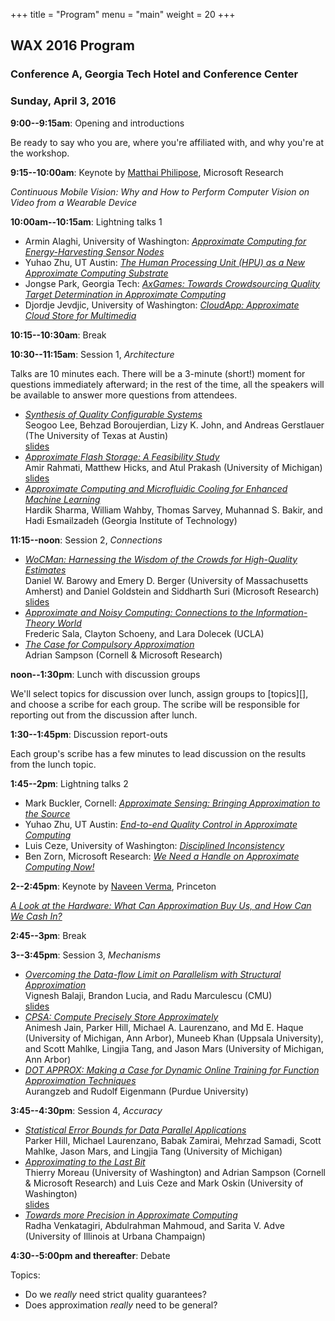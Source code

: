 +++
title = "Program"
menu = "main"
weight = 20
+++
## WAX 2016 Program

### Conference A, Georgia Tech Hotel and Conference Center

### Sunday, April 3, 2016

**9:00--9:15am**: Opening and introductions

Be ready to say who you are, where you're affiliated with, and why you're at the workshop.

**9:15--10:00am**: Keynote by [Matthai Philipose][matthai], Microsoft Research

*Continuous Mobile Vision: Why and How to Perform Computer Vision on Video from a Wearable Device*

[matthai]: http://research.microsoft.com/en-us/people/matthaip/

**10:00am--10:15am**: Lightning talks 1

* Armin Alaghi, University of Washington: [*Approximate Computing for Energy-Harvesting Sensor Nodes*](../lightning/alaghi.pdf)
* Yuhao Zhu, UT Austin: [*The Human Processing Unit (HPU) as a New Approximate Computing Substrate*](../lightning/zhu1.pdf)
* Jongse Park, Georgia Tech: [*AxGames: Towards Crowdsourcing Quality Target Determination in Approximate Computing*](../lightning/park.pdf)
* Djordje Jevdjic, University of Washington: [*CloudApp: Approximate Cloud Store for Multimedia*](../lightning/jevdjic.pdf)

**10:15--10:30am**: Break

**10:30--11:15am**: Session 1, *Architecture*

Talks are 10 minutes each.
There will be a 3-minute (short!) moment for questions immediately afterward; in the rest of the time, all the speakers will be available to answer more questions from attendees.

* [*Synthesis of Quality Configurable Systems*](../papers/lee.pdf)  
  Seogoo Lee, Behzad Boroujerdian, Lizy K. John, and Andreas Gerstlauer (The University of Texas at Austin)  
  [slides](../slides/boroujerdian.pdf)
* [*Approximate Flash Storage: A Feasibility Study*](../papers/rahmati.pdf)  
  Amir Rahmati, Matthew Hicks, and Atul Prakash (University of Michigan)  
  [slides](../slides/rahmati.pdf)
* [*Approximate Computing and Microfluidic Cooling for Enhanced Machine Learning*](../papers/sharma.pdf)  
  Hardik Sharma, William Wahby, Thomas Sarvey, Muhannad S. Bakir, and Hadi Esmailzadeh (Georgia Institute of Technology)

**11:15--noon**: Session 2, *Connections*

* [*WoCMan: Harnessing the Wisdom of the Crowds for High-Quality Estimates*](../papers/barowy.pdf)  
  Daniel W. Barowy and Emery D. Berger (University of Massachusetts Amherst) and Daniel Goldstein and Siddharth Suri (Microsoft Research)  
  [slides](../slides/barowy.pdf)
* [*Approximate and Noisy Computing: Connections to the Information-Theory World*](../papers/sala.pdf)  
  Frederic Sala, Clayton Schoeny, and Lara Dolecek (UCLA)
* [*The Case for Compulsory Approximation*](../papers/sampson.pdf)   
  Adrian Sampson (Cornell & Microsoft Research)

**noon--1:30pm**: Lunch with discussion groups

We'll select topics for discussion over lunch, assign groups to [topics][], and choose a scribe for each group. The scribe will be responsible for reporting out from the discussion after lunch.

**1:30--1:45pm**: Discussion report-outs

Each group's scribe has a few minutes to lead discussion on the results from the lunch topic.

**1:45--2pm**: Lightning talks 2

* Mark Buckler, Cornell: [*Approximate Sensing: Bringing Approximation to the Source*](../lightning/buckler.pdf)
* Yuhao Zhu, UT Austin: [*End-to-end Quality Control in Approximate Computing*](../lightning/zhu2.pdf)
* Luis Ceze, University of Washington: [*Disciplined Inconsistency*](../lightning/ceze.pdf)
* Ben Zorn, Microsoft Research: [*We Need a Handle on Approximate Computing  Now!*](../lightning/zorn.pdf)

**2--2:45pm**: Keynote by [Naveen Verma][naveen], Princeton

[*A Look at the Hardware: What Can Approximation Buy Us, and How Can We Cash In?*](../slides/verma.pdf)

[naveen]: http://ee.princeton.edu/people/faculty/naveen-verma

**2:45--3pm**: Break

**3--3:45pm**: Session 3, *Mechanisms*

* [*Overcoming the Data-flow Limit on Parallelism with Structural Approximation*](../papers/balaji.pdf)  
  Vignesh Balaji, Brandon Lucia, and Radu Marculescu (CMU)  
  [slides](../slides/balaji.pdf)
* [*CPSA: Compute Precisely Store Approximately*](../papers/jain.pdf)  
  Animesh Jain, Parker Hill, Michael A. Laurenzano, and Md E. Haque (University of Michigan, Ann Arbor), Muneeb Khan (Uppsala University), and Scott Mahlke, Lingjia Tang, and Jason Mars (University of Michigan, Ann Arbor)
* [*DOT APPROX: Making a Case for Dynamic Online Training for Function Approximation Techniques*](../papers/aurangzeb.pdf)   
  Aurangzeb and Rudolf Eigenmann (Purdue University)

**3:45--4:30pm**: Session 4, *Accuracy*

* [*Statistical Error Bounds for Data Parallel Applications*](../papers/hill.pdf)  
  Parker Hill, Michael Laurenzano, Babak Zamirai, Mehrzad Samadi, Scott Mahlke, Jason Mars, and Lingjia Tang (University of Michigan)
* [*Approximating to the Last Bit*](../papers/moreau.pdf)  
  Thierry Moreau (University of Washington) and Adrian Sampson (Cornell & Microsoft Research) and Luis Ceze and Mark Oskin (University of Washington)  
  [slides](../slides/moreau.pdf)
* [*Towards more Precision in Approximate Computing*](../papers/venkatagiri.pdf)  
  Radha Venkatagiri, Abdulrahman Mahmoud, and Sarita V. Adve (University of Illinois at Urbana Champaign)

**4:30--5:00pm and thereafter**: Debate

Topics:

* Do we *really* need strict quality guarantees?
* Does approximation *really* need to be general?
